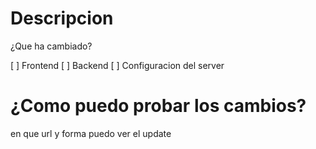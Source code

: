 # Descripcion
¿Que ha cambiado?

  [ ] Frontend
  [ ] Backend
  [ ] Configuracion del server
  
# ¿Como puedo probar los cambios?
en que url y forma puedo ver el update
